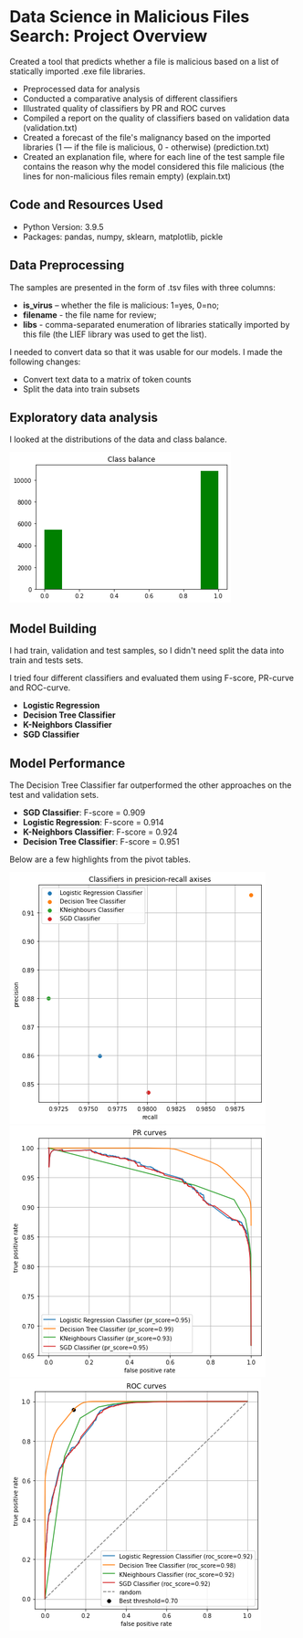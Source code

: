 # Data Science in Malicious Files Search: Project Overview
Created a tool that predicts whether a file is malicious based on a list of statically imported .exe file libraries.
* Preprocessed data for analysis
* Conducted a comparative analysis of different classifiers
* Illustrated quality of classifiers by PR and ROC curves
* Compiled a report on the quality of classifiers based on validation data (validation.txt)
* Created a forecast of the file's malignancy based on the imported libraries (1 — if the file is malicious, 0 - otherwise) (prediction.txt)
* Created an explanation file, where for each line of the test sample file contains the reason why the model considered this file malicious (the lines for non-malicious files remain empty) (explain.txt)

## Code and Resources Used
* Python Version: 3.9.5
* Packages: pandas, numpy, sklearn, matplotlib, pickle

## Data Preprocessing
The samples are presented in the form of .tsv files with three columns:
* **is_virus** – whether the file is malicious: 1=yes, 0=no; 
* **filename** - the file name for review; 
* **libs** - comma-separated enumeration of libraries statically imported by this file (the LIEF library was used to get the list).

I needed to convert data so that it was usable for our models. I made the following changes:
* Convert text data to a matrix of token counts
* Split the data into train subsets

## Exploratory data analysis
I looked at the distributions of the data and class balance.

![](https://github.com/7emantik/test-project/blob/master/images/Class%20balance.png)

## Model Building
I had train, validation and test samples, so I didn't need split the data into train and tests sets.

I tried four different classifiers and evaluated them using F-score, PR-curve and ROC-curve. 

* **Logistic Regression**
* **Decision Tree Classifier**
* **K-Neighbors Classifier**
* **SGD Classifier**

## Model Performance
The Decision Tree Classifier far outperformed the other approaches on the test and validation sets. 

* **SGD Classifier**: F-score = 0.909
* **Logistic Regression**: F-score = 0.914
* **K-Neighbors Classifier**: F-score = 0.924
* **Decision Tree Classifier**: F-score = 0.951

Below are a few highlights from the pivot tables.

![](https://github.com/7emantik/test-project/blob/master/images/pr%20axises.png)
![](https://github.com/7emantik/test-project/blob/master/images/pr%20curves.png)
![](https://github.com/7emantik/test-project/blob/master/images/roc%20curves.png)




